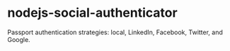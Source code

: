 # nodejs-social-authenticator
Passport authentication strategies: local, LinkedIn, Facebook, Twitter, and Google.
